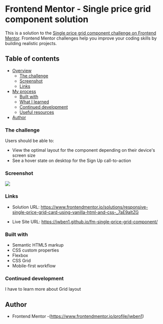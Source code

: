 # Frontend Mentor - Single price grid component solution

This is a solution to the [Single price grid component challenge on Frontend Mentor](https://www.frontendmentor.io/challenges/single-price-grid-component-5ce41129d0ff452fec5abbbc). Frontend Mentor challenges help you improve your coding skills by building realistic projects.

## Table of contents

- [Overview](#overview)
  - [The challenge](#the-challenge)
  - [Screenshot](#screenshot)
  - [Links](#links)
- [My process](#my-process)
  - [Built with](#built-with)
  - [What I learned](#what-i-learned)
  - [Continued development](#continued-development)
  - [Useful resources](#useful-resources)
- [Author](#author)

### The challenge

Users should be able to:

- View the optimal layout for the component depending on their device's screen size
- See a hover state on desktop for the Sign Up call-to-action

### Screenshot

![](./screenshot.jpg)

### Links

- Solution URL: https://www.frontendmentor.io/solutions/responsive-single-price-grid-card-using-vanilla-html-and-css-_7aE9aItZG

- Live Site URL: https://jwben1.github.io/fm-single-price-grid-component/

### Built with

- Semantic HTML5 markup
- CSS custom properties
- Flexbox
- CSS Grid
- Mobile-first workflow

### Continued development

I have to learn more about Grid layout

## Author

- Frontend Mentor -(https://www.frontendmentor.io/profile/jwben1)
